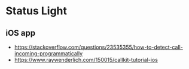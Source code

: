 # Status Light

## iOS app

- https://stackoverflow.com/questions/23535355/how-to-detect-call-incoming-programmatically
- https://www.raywenderlich.com/150015/callkit-tutorial-ios